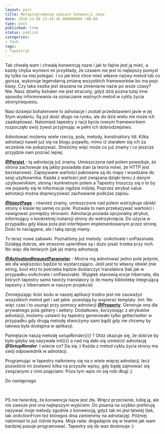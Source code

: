 ```yaml
---
layout: post
title: Metaprogramming zamiast konwencji nazw
date: 2010-12-08 21:43:45.000000000 +00:00
type: post
published: true
status: publish
categories:
- Tech
tags:
- Tapestry5
---
```

<p>Tak chwalę wam i chwalę konwencję nazw i jak to fajnie jest ją mieć, a każdy chyba wymieni mi przykłady, że czasem nie jest to najlepszy pomysł by tylko na niej polegać. I co jak ktoś chce mieć własne nazwy metod lub co gorsza, wykonuje legendarną zmianę wszystkich frameworków bo ma pojo klasy. Czy taka osoba jest skazana na zmienianie nazw po wsze czasy?<br />
Nie. Nasz dzielny bohater nie jest stracony, gdyż dziś pozna tutaj inne sposoby informowania na oznaczanie ważnych metod w cyklu życia strony/requestu.</p>
<p>Nasi dzisiejsi bohaterowie to adnotacje i zostali przedstawieni javie w jej 5tym wydaniu. Są już dość długo na rynku, ale do dziś wielu nie może ich zaadoptować. Natomiast tapestry z racji bycia nowym frameworkiem rozpoczęło swój żywot przyjmując w pełni ich dobrodziejstwo.</p>
<p>Adnotować możemy wiele rzeczy, pola, metody, konstruktory itd. Kilka adnotacji nawet już się na blogu pojawiło, mimo iż starałem się ich za wcześnie nie pokazywać. Streśćmy więc może co już znamy i co jeszcze przyjdzie nam poznać lepiej.</p>
<p><strong><span style="text-decoration:underline;">@Persist </span></strong>- tę adnotację już znamy. Umieszczona nad polem powoduje, że strona zachowuje się jakby posiadała stan (a teoria mówi, że HTTP jest bezstanowe). Zapisywane wartości pakowane są do mapy i wsadzane do sesji użytkownika. Każda z wartości jest związana dzięki temu z danym użytkownikiem, stroną i konkretnym polem a Tapestry troszczy się o to by nie pojawiły się te informacje nigdzie indziej. Poprzez atrybut value adnotacji można doprecyzować zachowanie podczas zapisu.</p>
<p><strong><span style="text-decoration:underline;">@InjectPage</span></strong> - również znamy, umieszczone nad polem wstrzykuje obiekt strony o klasie tej samej co pole. Pozwala to nam przekazywać wartości i nawigować pomiędzy stronami. Adnotacja posiada opcjonalny atrybut, informujący o konkretnej instancji strony do wstrzyknięcia. Do użycia w przypadku gdy klasa pola jest interfejsem implementowanym przez stronę. Dość to naciągane, ale i taką opcję mamy.</p>
<p>To teraz nowe zabawki. Poznaliśmy już metody  onActivate i onPassivate. Działają dobrze, ale strasznie upierdliwe są i dużo pisać trzeba przy nich. No więc dla leniwych (jak ja) mamy adnotację</p>
<p><span style="text-decoration:underline;"><strong>@ActivationRequestParameter</strong></span> - Można nią adnotować jedno pole jedynie, ale dla większości będzie to wystarczająco. Jeśli jest to własny obiekt (nie string, bool etc) to potrzeba będzie dostarczyć translatora (tak jak w przypadku onActivate i onPassivate). Wyjątek stanowią encje hibernata, dla których tapestry samo tworzy translatory (o ile mamy bibliotekę integrującą tapestry z hibernatem w naszym projekcie)</p>
<p>Zmniejszając ilość kodu w naszej aplikacji trudno jest nie zauważyć wszystkich metod get i set jakie  powstają by wspierać templaty .tml. No więc czas i to usunąć przy pomocy adnotacji <span style="text-decoration:underline;"><strong>@Property</strong></span>. Generuje ona dla prywatnego pola gettery i settery. Dodatkowo, korzystając z atrybutów adnotacji, możemy ustawić by tapestry generowało tylko getter/setter w przypadku gdy drugą metodę stworzymy sami bądź gdy nie chcemy by takowa była dostępna w aplikacji.</p>
<p>Pamiętacie naszą metodę <em>setupRender(){}</em> ? Otóż okazuje się, że dobrze by było gdyby się nazywała init(){} a nad nią dało się umieścić adnotację <strong><em>@SetupRender</em></strong>. I wiecie co? Da się :) Każda z metod cyklu życia strony ma swój odpowiednik w adnotacji.</p>
<p>Programując w tapestry natkniemy się na o wiele więcej adnotacji, lecz pozwólcie mi zostawić kilka na przyszłe wpisy, gdy będę zajmować się związanymi z nimi pojęciami. Poza tym wpis mi się robi długi ;)</p>
<p>Do następnego</p>
<p>&nbsp;</p>
<p>PS nie twierdzę, że konwencja nazw jest zła. Wręcz przeciwnie, lubię ją, ale nie zawsze jest ona najlepszym wyjściem. Do pisania na szybko preferuję nazywać moje metody zgodnie z konwencją, gdyż tak mi jest łatwiej (tak, tak onActionFrom też któregoś dnia zamienimy na adnotację). Później natomiast to już różnie bywa. Moja rada: dogadajcie się w teamie jak wam bardziej pasuje programować. Tapestry się do was dostosuje :)</p>
